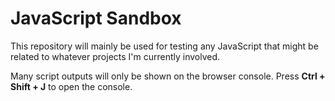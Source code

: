 # JavaScript Sandbox

This repository will mainly be used for testing any JavaScript that might be related to whatever projects I'm currently involved.

Many script outputs will only be shown on the browser console. Press __Ctrl + Shift + J__ to open the console.

